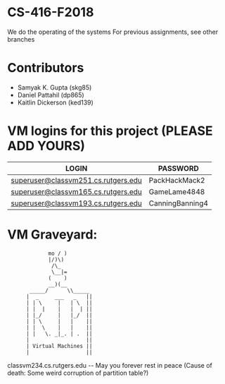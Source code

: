 # CS-416-F2018
We do the operating of the systems
For previous assignments, see other branches

# Contributors

* Samyak K. Gupta (skg85)
* Daniel Pattahil (dp865)
* Kaitlin Dickerson (ked139)

# VM logins for this project (PLEASE ADD YOURS)

| LOGIN | PASSWORD |
| ----- | -------- |
| superuser@classvm251.cs.rutgers.edu | PackHackMack2 |
| superuser@classvm165.cs.rutgers.edu | GameLame4848 |
| superuser@classvm193.cs.rutgers.edu | CanningBanning4 |


# VM Graveyard:
                 mo / )
                 |/)\)
                  /\_
                  \__|=
                 (    )
                 __)(__
           _____/      \\_____
          |  _     ___   _   ||
          | | \     |   | \  ||
          | |  |    |   |  | ||
          | |_/     |   |_/  ||
          | | \     |   |    ||
          | |  \    |   |    ||
          | |   \. _|_. | .  ||
          |                  ||
          | Virtual Machines ||
          |                  ||

classvm234.cs.rutgers.edu -- May you forever rest in peace (Cause of death: Some weird corruption of partition table?)
